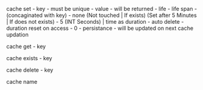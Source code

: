 cache set
    - key - must be unique
    - value - will be returned
    - life - life span - (concaginated with key)
        - none (Not touched | If exists) (Set after 5 Minutes | If does not exists)
        - 5 (INT Seconds) | time as duration - auto delete - duration reset on access
        - 0 - persistance - will be updated on next cache updation

cache get
    - key

cache exists
    - key

cache delete
    - key

cache name
